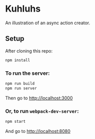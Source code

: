 # Kuhluhs

An illustration of an async action creator.

## Setup

After cloning this repo:

```sh
npm install
```

### To run the server:

```sh
npm run build
npm run server
```

Then go to [http://localhost:3000](http://localhost:3000)

### Or, to run `webpack-dev-server`:

```sh
npm start
```

And go to [http://localhost:8080](http://localhost:8080)
